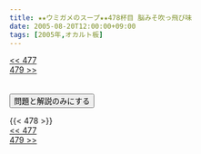 ```yaml
---
title: ★★ウミガメのスープ★★478杯目 脳みそ吹っ飛び味
date: 2005-08-20T12:00:00+09:00
tags: [2005年,オカルト板]
---
```

<div class="th_left"><a href="../477"><< 477</a></div>
<div class="th_right"><a href="../479">479 >></a></div>
<br><br>
<script src="../../js/cupsoup.js"></script>
<form>
<input type="button" value="問題と解説のみにする" onClick="toggleCupsoup()">
</form>
{{< 478 >}}
<div class="th_left"><a href="../477"><< 477</a></div>
<div class="th_right"><a href="../479">479 >></a></div>